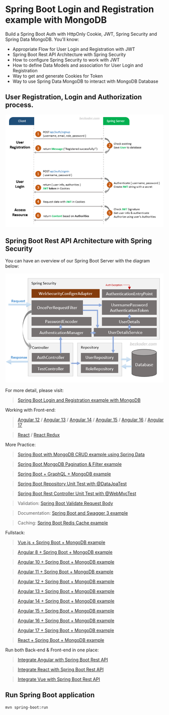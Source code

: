 # Spring Boot Login and Registration example with MongoDB

Build a Spring Boot Auth with HttpOnly Cookie, JWT, Spring Security and Spring Data MongoDB. You'll know:
- Appropriate Flow for User Login and Registration with JWT
- Spring Boot Rest API Architecture with Spring Security
- How to configure Spring Security to work with JWT
- How to define Data Models and association for User Login and Registration
- Way to get and generate Cookies for Token
- Way to use Spring Data MongoDB to interact with MongoDB Database

## User Registration, Login and Authorization process.

![spring-boot-mongodb-login-example-flow](spring-boot-mongodb-login-example-flow.png)

## Spring Boot Rest API Architecture with Spring Security
You can have an overview of our Spring Boot Server with the diagram below:

![spring-boot-mongodb-login-example-architecture](spring-boot-mongodb-login-example-architecture.png)

For more detail, please visit:
> [Spring Boot Login and Registration example with MongoDB](https://www.fordevs.com/spring-boot-mongodb-login-example/)

Working with Front-end:
> [Angular 12](https://www.fordevs.com/angular-12-jwt-auth-httponly-cookie/) / [Angular 13](https://www.fordevs.com/angular-13-jwt-auth-httponly-cookie/) / [Angular 14](https://www.fordevs.com/angular-14-jwt-auth/) / [Angular 15](https://www.fordevs.com/angular-15-jwt-auth/) / [Angular 16](https://www.fordevs.com/angular-16-jwt-auth/) / [Angular 17](https://www.fordevs.com/angular-17-jwt-auth/)

> [React](https://www.fordevs.com/react-login-example-jwt-hooks/) / [React Redux](https://www.fordevs.com/redux-toolkit-auth/)

More Practice:
> [Spring Boot with MongoDB CRUD example using Spring Data](https://www.fordevs.com/spring-boot-mongodb-crud/)

> [Spring Boot MongoDB Pagination & Filter example](https://www.fordevs.com/spring-boot-mongodb-pagination/)

> [Spring Boot + GraphQL + MongoDB example](https://www.fordevs.com/spring-boot-graphql-mongodb-example-graphql-java/)

> [Spring Boot Repository Unit Test with @DataJpaTest](https://fordevs.com/spring-boot-unit-test-jpa-repo-datajpatest/)

> [Spring Boot Rest Controller Unit Test with @WebMvcTest](https://www.fordevs.com/spring-boot-webmvctest/)

> Validation: [Spring Boot Validate Request Body](https://www.fordevs.com/spring-boot-validate-request-body/)

> Documentation: [Spring Boot and Swagger 3 example](https://www.fordevs.com/spring-boot-swagger-3/)

> Caching: [Spring Boot Redis Cache example](https://www.fordevs.com/spring-boot-redis-cache-example/)

Fullstack:
> [Vue.js + Spring Boot + MongoDB example](https://www.fordevs.com/spring-boot-vue-mongodb/)

> [Angular 8 + Spring Boot + MongoDB example](https://www.fordevs.com/angular-spring-boot-mongodb/)

> [Angular 10 + Spring Boot + MongoDB example](https://www.fordevs.com/angular-10-spring-boot-mongodb/)

> [Angular 11 + Spring Boot + MongoDB example](https://www.fordevs.com/angular-11-spring-boot-mongodb/)

> [Angular 12 + Spring Boot + MongoDB example](https://www.fordevs.com/angular-12-spring-boot-mongodb/)

> [Angular 13 + Spring Boot + MongoDB example](https://www.fordevs.com/angular-13-spring-boot-mongodb/)

> [Angular 14 + Spring Boot + MongoDB example](https://www.fordevs.com/spring-boot-angular-14-mongodb/)

> [Angular 15 + Spring Boot + MongoDB example](https://www.fordevs.com/spring-boot-angular-15-mongodb/)

> [Angular 16 + Spring Boot + MongoDB example](https://www.fordevs.com/spring-boot-angular-16-mongodb/)

> [Angular 17 + Spring Boot + MongoDB example](https://www.fordevs.com/spring-boot-angular-17-mongodb/)

> [React + Spring Boot + MongoDB example](https://www.fordevs.com/react-spring-boot-mongodb/)

Run both Back-end & Front-end in one place:
> [Integrate Angular with Spring Boot Rest API](https://www.fordevs.com/integrate-angular-spring-boot/)

> [Integrate React with Spring Boot Rest API](https://www.fordevs.com/integrate-reactjs-spring-boot/)

> [Integrate Vue with Spring Boot Rest API](https://www.fordevs.com/integrate-vue-spring-boot/)

## Run Spring Boot application
```
mvn spring-boot:run
```
